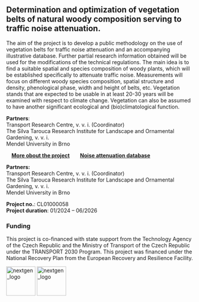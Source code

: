 
## Determination and optimization of vegetation belts of natural woody composition serving to traffic noise attenuation.

The aim of the project is to develop a public methodology on the use of vegetation belts for traffic noise attenuation and an accompanying illustrative database. Further partial research information obtained will be used for the modifications of the technical regulations. The main idea is to find a suitable spatial and species composition of woody plants, which will be established specifically to attenuate traffic noise. Measurements will focus on different woody species composition, spatial structure and density, phenological phase, width and height of belts, etc. Vegetation stands that are expected to be usable in at least 20-30 years will be examined with respect to climate change. Vegetation can also be assumed to have another significant ecological and (bio)climatological function.  

**Partners**:  
Transport Research Centre, v. v. i. (Coordinator)  
The Silva Tarouca Research Institute for Landscape and Ornamental Gardening, v. v. i.  
Mendel University in Brno  

 [**More obout the project**](https://vukoz-oel.github.io/AKUVEG/project_details/)  [**Noise attenuation database**](https://vukoz-oel.github.io/AKUVEG/database/)  

**Partners:**  
Transport Research Centre, v. v. i. (Coordinator)  
The Silva Tarouca Research Institute for Landscape and Ornamental Gardening, v. v. i.  
Mendel University in Brno  

**Project no.**: CL01000058  
**Project duration**: 01/2024 – 06/2026  

### **Funding**  

This project is co-financed with state support from the Technology Agency of the Czech Republic and the Ministry of Transport of the Czech Republic under the TRANSPORT 2030 Program. This project was financed under the National Recovery Plan from the European Recovery and Resilience Facility.  

<img src="https://github.com/VUKOZ-OEL/AKUVEG/blob/main/docs/assets/images/nextgen_logo.jpg?raw=true" height="78" alt="nextgen_logo">  <img src="https://github.com/VUKOZ-OEL/AKUVEG/blob/main/docs/assets/images/tacr_logo.png?raw=true" height="78" alt="nextgen_logo">  




<!-- This is a comment -->
<!-- Use two spaces to breake line -->
<!-- **bold**, *italic*, # header 1, ## header 2 ... -->
<!-- Enter empty line before table to render it correctly -->